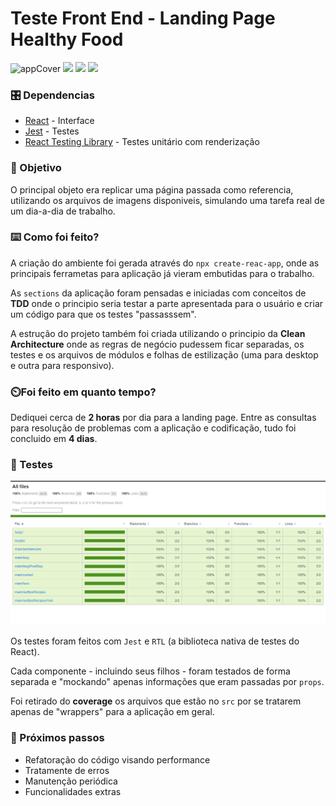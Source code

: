 # Teste Front End - Landing Page Healthy Food
![appCover](./public/cover.gif)
![](https://img.shields.io/badge/Landing%20Page-Healthy%20Food-green) ![](https://img.shields.io/badge/Testes-Jest%20|%20ReactTestingLibrary-blue) ![](https://img.shields.io/badge/html5-CSS3-brow)
 
### 🎛️ Dependencias
 
- [React](https://pt-br.reactjs.org/) - Interface
- [Jest](https://pt-br.reactjs.org/) - Testes
- [React Testing Library](https://testing-library.com/docs/react-testing-library/intro/) - Testes unitário com renderização
 
### 🎯 Objetivo
O principal objeto era replicar uma página passada como referencia, utilizando os arquivos de imagens disponiveis, simulando uma tarefa real de um dia-a-dia de trabalho.
 
 
### ⌨️ Como foi feito?

A criação do ambiente foi gerada através do `npx create-reac-app`, onde as principais ferrametas para aplicação já vieram embutidas para o trabalho.

As `sections` da aplicação foram pensadas e iniciadas com conceitos de **TDD** onde o principio seria testar a parte apresentada para o usuário e criar um código para que os testes "passasssem".

A estrução do projeto também foi criada utilizando o principio da **Clean Architecture** onde as regras de negócio pudessem ficar separadas, os testes e os arquivos de módulos e folhas de estilização (uma para desktop e outra para responsivo).

### ⏲️Foi feito em quanto tempo?

Dediquei cerca de **2 horas** por dia para a landing page. Entre as consultas para resolução de problemas com a aplicação e codificação, tudo foi concluido em **4 dias**.

 
### 🧪 Testes 
![coverage](./public/coverage.png)

Os testes foram feitos com `Jest` e `RTL` (a biblioteca nativa de testes do React).

Cada componente - incluindo seus filhos - foram testados de forma separada e "mockando" apenas informações que eram passadas por `props`.

Foi retirado do **coverage** os arquivos que estão no `src` por se tratarem apenas de "wrappers" para a aplicação em geral.
 
### 🔧 Próximos passos
 
- Refatoração do código visando performance
- Tratamente de erros
- Manutenção periódica
- Funcionalidades extras
 
 


